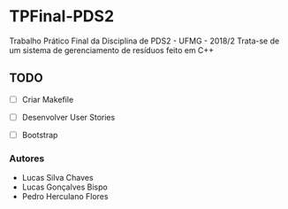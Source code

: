 # TPFinal-PDS2
Trabalho Prático Final da Disciplina de PDS2 - UFMG - 2018/2
Trata-se de um sistema de gerenciamento de resíduos feito em C++

## TODO
- [ ] Criar Makefile
- [ ] Desenvolver User Stories
- [ ] Bootstrap




### Autores
- Lucas Silva Chaves
- Lucas Gonçalves Bispo
- Pedro Herculano Flores

